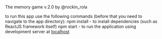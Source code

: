 The memory game v.2.0 by @rockin_rola

to run this app use the following commands (before that you need to navigate to the app directory):
npm install - to install dependencies (such as ReactJS framework itself)
npm start - to run the application using development server at [localhost](http://localhost:3000) 